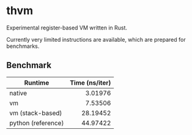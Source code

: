 # thvm

Experimental register-based VM written in Rust.

Currently very limited instructions are available, which are prepared for benchmarks.

## Benchmark

| Runtime            | Time (ns/iter) |
| ------------------ | -------------: |
| native             |        3.01976 |
| vm                 |        7.53506 |
| vm (stack-based)   |       28.19452 |
| python (reference) |       44.97422 |